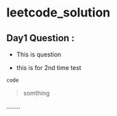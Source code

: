 # leetcode_solution
<!-- try to do more comfortable in coding -->
## Day1 Question :
- This is question

- this is for 2nd time test

`code`
> somthing

........
